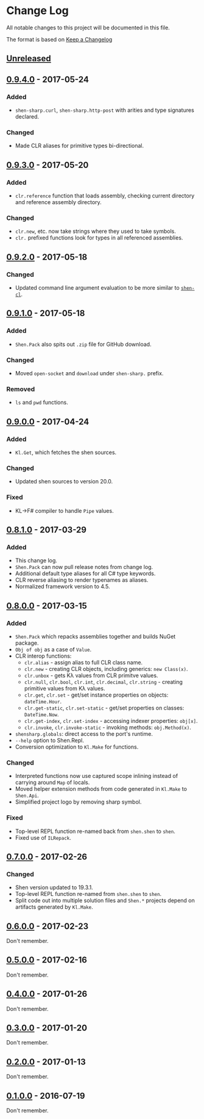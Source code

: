 # Change Log

All notable changes to this project will be documented in this file.

The format is based on [Keep a Changelog](http://keepachangelog.com/)

## [Unreleased]

## [0.9.4.0] - 2017-05-24

### Added
- `shen-sharp.curl`, `shen-sharp.http-post` with arities and type signatures declared.

### Changed
- Made CLR aliases for primitive types bi-directional.

## [0.9.3.0] - 2017-05-20

### Added
- `clr.reference` function that loads assembly, checking current directory and reference assembly directory.

### Changed
- `clr.new`, etc. now take strings where they used to take symbols.
- `clr.` prefixed functions look for types in all referenced assemblies.

## [0.9.2.0] - 2017-05-18

### Changed
- Updated command line argument evaluation to be more similar to [`shen-cl`](https://github.com/Shen-Language/shen-cl).

## [0.9.1.0] - 2017-05-18

### Added
- `Shen.Pack` also spits out `.zip` file for GitHub download.

### Changed
- Moved `open-socket` and `download` under `shen-sharp.` prefix.

### Removed
- `ls` and `pwd` functions.

## [0.9.0.0] - 2017-04-24

### Added
- `Kl.Get`, which fetches the shen sources.

### Changed
- Updated shen sources to version 20.0.

### Fixed
- KL->F# compiler to handle `Pipe` values.

## [0.8.1.0] - 2017-03-29

### Added
- This change log.
- `Shen.Pack` can now pull release notes from change log.
- Additional default type aliases for all C# type keywords.
- CLR reverse aliasing to render typenames as aliases.
- Normalized framework version to 4.5.

## [0.8.0.0] - 2017-03-15

### Added
- `Shen.Pack` which repacks assemblies together and builds NuGet package.
- `Obj of obj` as a case of `Value`.
- CLR interop functions:
  - `clr.alias` - assign alias to full CLR class name.
  - `clr.new` - creating CLR objects, including generics: `new Class(x)`.
  - `clr.unbox` - gets Kλ values from CLR primitve values.
  - `clr.null`, `clr.bool`, `clr.int`, `clr.decimal`, `clr.string` - creating primitive values from Kλ values.
  - `clr.get`, `clr.set` - get/set instance properties on objects: `dateTime.Hour`.
  - `clr.get-static`, `clr.set-static` - get/set properties on classes: `DateTime.Now`.
  - `clr.get-index`, `clr.set-index` - accessing indexer properties: `obj[x]`.
  - `clr.invoke`, `clr.invoke-static` - invoking methods: `obj.Method(x)`.
- `shensharp.globals`: direct access to the port's runtime.
- `--help` option to Shen.Repl.
- Conversion optimization to `Kl.Make` for functions.

### Changed
- Interpreted functions now use captured scope inlining instead of carrying around `Map` of locals.
- Moved helper extension methods from code generated in `Kl.Make` to `Shen.Api`.
- Simplified project logo by removing sharp symbol.

### Fixed
- Top-level REPL function re-named back from `shen.shen` to `shen`.
- Fixed use of `ILRepack`.

## [0.7.0.0] - 2017-02-26

### Changed
- Shen version updated to 19.3.1.
- Top-level REPL function re-named from `shen.shen` to `shen`.
- Split code out into multiple solution files and `Shen.*` projects depend on artifacts generated by `Kl.Make`.

## [0.6.0.0] - 2017-02-23

Don't remember.

## [0.5.0.0] - 2017-02-16

Don't remember.

## [0.4.0.0] - 2017-01-26

Don't remember.

## [0.3.0.0] - 2017-01-20

Don't remember.

## [0.2.0.0] - 2017-01-13

Don't remember.

## [0.1.0.0] - 2016-07-19

Don't remember.

[Unreleased]: https://github.com/rkoeninger/ShenSharp/compare/v0.9.4.0...HEAD
[0.9.4.0]: https://github.com/rkoeninger/ShenSharp/compare/v0.9.3.0...v0.9.4.0
[0.9.3.0]: https://github.com/rkoeninger/ShenSharp/compare/v0.9.2.0...v0.9.3.0
[0.9.2.0]: https://github.com/rkoeninger/ShenSharp/compare/v0.9.1.0...v0.9.2.0
[0.9.1.0]: https://github.com/rkoeninger/ShenSharp/compare/v0.9.0.0...v0.9.1.0
[0.9.0.0]: https://github.com/rkoeninger/ShenSharp/compare/v0.8.1.0...v0.9.0.0
[0.8.1.0]: https://github.com/rkoeninger/ShenSharp/compare/v0.8.0.0...v0.8.1.0
[0.8.0.0]: https://github.com/rkoeninger/ShenSharp/compare/v0.7.0.0...v0.8.0.0
[0.7.0.0]: https://github.com/rkoeninger/ShenSharp/compare/v0.6.0.0...v0.7.0.0
[0.5.0.0]: https://github.com/rkoeninger/ShenSharp/compare/v0.4.0.0...v0.5.0.0
[0.4.0.0]: https://github.com/rkoeninger/ShenSharp/compare/v0.3.0.0...v0.4.0.0
[0.6.0.0]: https://github.com/rkoeninger/ShenSharp/compare/v0.5.0.0...v0.6.0.0
[0.3.0.0]: https://github.com/rkoeninger/ShenSharp/compare/v0.2.0.0...v0.3.0.0
[0.2.0.0]: https://github.com/rkoeninger/ShenSharp/compare/v0.1.0.0...v0.2.0.0
[0.1.0.0]: https://github.com/rkoeninger/ShenSharp/compare/cf371a7bd5829d6c1a39ac1b07782518e60e6d40...v0.1.0.0

